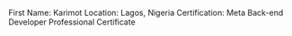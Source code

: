 First Name: Karimot
Location: Lagos, Nigeria
Certification: Meta Back-end Developer Professional Certificate